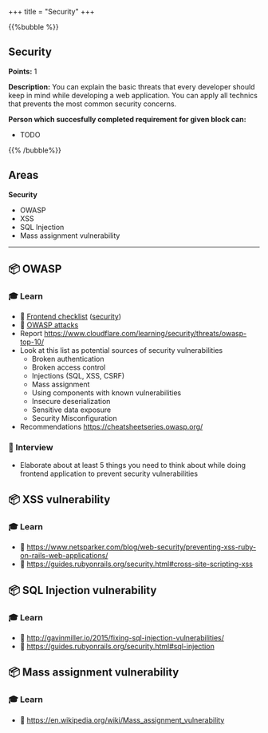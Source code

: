 +++
title = "Security"
+++

{{%bubble %}}

## Security

**Points:** 1

**Description:** You can explain the basic threats that every developer should keep in mind while developing a web application. You can apply all technics that prevents the most common security concerns.

**Person which succesfully completed requirement for given block can:** 

- TODO

{{% /bubble%}}

## Areas

**Security**

- OWASP
- XSS
- SQL Injection
- Mass assignment vulnerability

---

## 📦 OWASP

### 🎓 Learn

- 📗 [Frontend checklist](https://frontendchecklist.io/) ([security](https://github.com/thedaviddias/Front-End-Checklist#security))
- 📗 [OWASP attacks](https://www.owasp.org/index.php/Category:Attack)
- Report https://www.cloudflare.com/learning/security/threats/owasp-top-10/
- Look at this list as potential sources of security vulnerabilities
  - Broken authentication
  - Broken access control
  - Injections (SQL, XSS, CSRF)
  - Mass assignment
  - Using components with known vulnerabilities
  - Insecure deserialization
  - Sensitive data exposure
  - Security Misconfiguration
- Recommendations https://cheatsheetseries.owasp.org/

### 🎤 Interview

- Elaborate about at least 5 things you need to think about while doing frontend application to prevent security vulnerabilities

## 📦 XSS vulnerability

### 🎓 Learn

- 📗 https://www.netsparker.com/blog/web-security/preventing-xss-ruby-on-rails-web-applications/
- 📗 https://guides.rubyonrails.org/security.html#cross-site-scripting-xss

## 📦 SQL Injection vulnerability

### 🎓 Learn

- 📗 http://gavinmiller.io/2015/fixing-sql-injection-vulnerabilities/
- 📗 https://guides.rubyonrails.org/security.html#sql-injection

## 📦 Mass assignment vulnerability

### 🎓 Learn

- 📗 https://en.wikipedia.org/wiki/Mass_assignment_vulnerability
